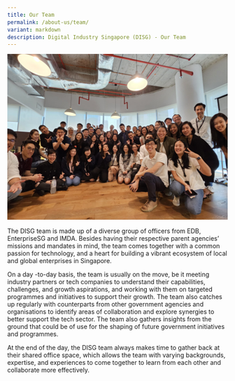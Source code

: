 ```yaml
---
title: Our Team
permalink: /about-us/team/
variant: markdown
description: Digital Industry Singapore (DISG) - Our Team
---
```

<img style="max-width: 100%; padding-right: 10px" src="/images/disg_team.jpg">
<br>

The DISG team is made up of a diverse group of officers from EDB, EnterpriseSG and IMDA. Besides having their respective parent agencies’ missions and mandates in mind, the team comes together with a common passion for technology, and a heart for building a vibrant ecosystem of local and global enterprises in Singapore.<br>

On a day -to-day basis, the team is usually on the move, be it meeting industry partners or tech companies to understand their capabilities, challenges, and growth aspirations, and working with them on targeted programmes and initiatives to support their growth. The team also catches up regularly with counterparts from other government agencies and organisations to identify areas of collaboration and explore synergies to better support the tech sector. The team also gathers insights from the ground that could be of use for the shaping of future government initiatives and programmes.<br>

At the end of the day, the DISG team always makes time to gather back at their shared office space, which allows the team with varying backgrounds, expertise, and experiences to come together to learn from each other and collaborate more effectively.  

